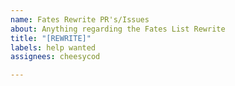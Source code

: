 ```yaml
---
name: Fates Rewrite PR's/Issues
about: Anything regarding the Fates List Rewrite
title: "[REWRITE]"
labels: help wanted
assignees: cheesycod

---
```



